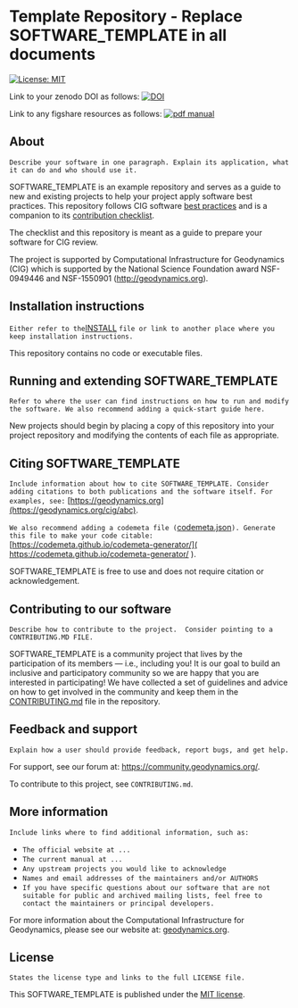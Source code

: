 Template Repository - Replace SOFTWARE_TEMPLATE in all documents
===========================================================

[![License: MIT](https://img.shields.io/badge/License-MIT-yellow.svg)](LICENSE)

Link to your zenodo DOI as follows: [![DOI](https://zenodo.org/badge/DOI/10.5281/zenodo.2653531.svg)](https://doi.org/10.5281/zenodo.2653531)

Link to any figshare resources as follows: [![pdf manual](https://img.shields.io/badge/get-PDF-green.svg)](https://doi.org/10.6084/m9.figshare.4865333)


About
-----

`Describe your software in one paragraph. Explain its application, what it can
do and who should use it. `

SOFTWARE_TEMPLATE is an example repository and serves as a guide to new and existing projects to help your project apply software best practices. This repository follows CIG software  [best practices](https://github.com/geodynamics/best_practices) and is a companion to its [contribution checklist]().  

The checklist and this repository is meant as a guide to prepare your software for CIG review.

The project is supported by Computational Infrastructure for Geodynamics (CIG)
which is supported by the National Science Foundation award NSF-0949446 and NSF-1550901
(http://geodynamics.org).


Installation instructions
-------------------------

`Either refer to the`[INSTALL](INSTALL) `file or link to another place where you keep installation instructions.`

This repository contains no code or executable files.

Running and extending SOFTWARE_TEMPLATE
---------------------------------------

`Refer to where the user can find instructions on how to run and modify the software. We also recommend adding a quick-start guide here.`

New projects should begin by placing a copy of this repository into your project repository and modifying the contents of each file as appropriate.


Citing SOFTWARE_TEMPLATE
------------------------

`Include information about how to cite SOFTWARE_TEMPLATE. Consider adding citations to both publications and the software itself. For examples, see:` [https://geodynamics.org](https://geodynamics.org/cig/abc).

`We also recommend adding a codemeta file (`[codemeta.json](codemeta.json)`). Generate this file to make your code citable:`[https://codemeta.github.io/codemeta-generator/]( https://codemeta.github.io/codemeta-generator/ ).

SOFTWARE_TEMPLATE is free to use and does not require citation or acknowledgement.

Contributing to our software
----------------------
`Describe how to contribute to the project.  Consider pointing to a CONTRIBUTING.MD FILE.`

SOFTWARE_TEMPLATE is a community project that lives by the participation of its
members — i.e., including you! It is our goal to build an inclusive and
participatory community so we are happy that you are interested in
participating! We have collected a set of guidelines and advice on how to get
involved in the community and keep them in the
[CONTRIBUTING.md](CONTRIBUTING.md) file in the repository.

Feedback and support
----------------------
`Explain how a user should provide feedback, report bugs, and get help.`

For support, see our forum at: https://community.geodynamics.org/.

To contribute to this project, see `CONTRIBUTING.md`.


More information
----------------

`Include links where to find additional information, such as:`
 - `The official website at ...`
 - `The current manual at ...`
 - `Any upstream projects you would like to acknowledge`
 - `Names and email addresses of the maintainers and/or AUTHORS`
 - `If you have specific questions about our software that are not suitable for public and archived mailing lists, feel free to contact the maintainers or principal developers.`

For more information about the Computational Infrastructure for Geodynamics, please see our website at: [geodynamics.org](geodynamics.org).


License
-------
`States the license type and links to the full LICENSE file.`

This SOFTWARE_TEMPLATE is published under the [MIT license](LICENSE).
